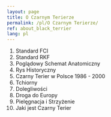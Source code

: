 ```yaml
---
layout: page
title: O Czarnym Terierze
permalink: /pl/O Czarnym Terierze/
ref: about_black_terrier
lang: pl
---
```

1. Standard FCI
2. Standard RKF
3. Poglądowy Schemat Anatomiczny
4. Rys Historyczny
5. Czarny Terier w Polsce 1986 - 2000
6. Tchiorny
7. Dolegliwości
8. Droga do Europy
9. Pielęgnacja i Strzyżenie
10. Jaki jest Czarny Terier
